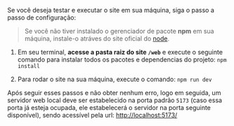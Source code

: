 Se você deseja testar e executar o site em sua máquina, siga o passo a passo de configuração:

> Se você não tiver instalado o gerenciador de pacote **npm** em sua máquina, instale-o atráves do site oficial do [node](https://nodejs.org/pt-br/download).

1. Em seu terminal, **acesse a pasta raiz do site `/web`** e execute o seguinte comando para instalar todos os pacotes e dependencias do projeto:
   `npm install`

2. Para rodar o site na sua máquina, execute o comando:
   `npm run dev`

Após seguir esses passos e não obter nenhum erro, logo em seguida, um servidor web local deve ser estabelecido na porta padrão `5173` (caso essa porta já esteja ocupada, ele estabelecerá o servidor na porta seguinte disponível), sendo acessível pela url:
[http://localhost:5173/](http://localhost:5173/)
